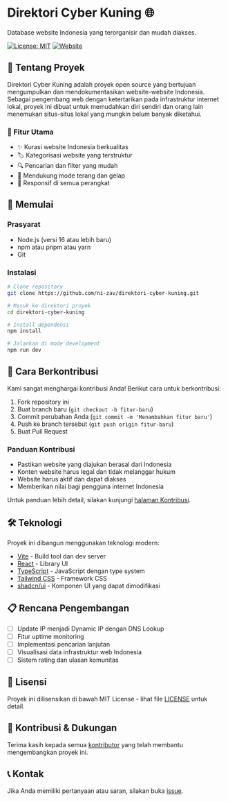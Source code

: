# Direktori Cyber Kuning 🌐

Database website Indonesia yang terorganisir dan mudah diakses.

[![License: MIT](https://img.shields.io/badge/License-MIT-yellow.svg)](https://github.com/ni-zav/direktori-cyber-kuning/blob/main/LICENSE)
[![Website](https://img.shields.io/website?url=https%3A%2F%2Fdirektori-cyber-kuning.vercel.app)](https://direktori-cyber-kuning.vercel.app)

## 📖 Tentang Proyek

Direktori Cyber Kuning adalah proyek open source yang bertujuan mengumpulkan dan mendokumentasikan website-website Indonesia. Sebagai pengembang web dengan ketertarikan pada infrastruktur internet lokal, proyek ini dibuat untuk memudahkan diri sendiri dan orang lain menemukan situs-situs lokal yang mungkin belum banyak diketahui.

### 🎯 Fitur Utama

- ✨ Kurasi website Indonesia berkualitas
- 🏷️ Kategorisasi website yang terstruktur
- 🔍 Pencarian dan filter yang mudah
- 🌙 Mendukung mode terang dan gelap
- 📱 Responsif di semua perangkat

## 🚀 Memulai

### Prasyarat

- Node.js (versi 16 atau lebih baru)
- npm atau pnpm atau yarn
- Git

### Instalasi

```bash
# Clone repository
git clone https://github.com/ni-zav/direktori-cyber-kuning.git

# Masuk ke direktori proyek
cd direktori-cyber-kuning

# Install dependensi
npm install

# Jalankan di mode development
npm run dev
```

## 🤝 Cara Berkontribusi

Kami sangat menghargai kontribusi Anda! Berikut cara untuk berkontribusi:

1. Fork repository ini
2. Buat branch baru (`git checkout -b fitur-baru`)
3. Commit perubahan Anda (`git commit -m 'Menambahkan fitur baru'`)
4. Push ke branch tersebut (`git push origin fitur-baru`)
5. Buat Pull Request

### Panduan Kontribusi

- Pastikan website yang diajukan berasal dari Indonesia
- Konten website harus legal dan tidak melanggar hukum
- Website harus aktif dan dapat diakses
- Memberikan nilai bagi pengguna internet Indonesia

Untuk panduan lebih detail, silakan kunjungi [halaman Kontribusi](https://direktori-cyber-kuning.vercel.app/kontribusi).

## 🛠️ Teknologi

Proyek ini dibangun menggunakan teknologi modern:

- [Vite](https://vitejs.dev/) - Build tool dan dev server
- [React](https://react.dev/) - Library UI
- [TypeScript](https://www.typescriptlang.org/) - JavaScript dengan type system
- [Tailwind CSS](https://tailwindcss.com/) - Framework CSS
- [shadcn/ui](https://ui.shadcn.com/) - Komponen UI yang dapat dimodifikasi

## 📋 Rencana Pengembangan

- [ ] Update IP menjadi Dynamic IP dengan DNS Lookup
- [ ] Fitur uptime monitoring
- [ ] Implementasi pencarian lanjutan
- [ ] Visualisasi data infrastruktur web Indonesia
- [ ] Sistem rating dan ulasan komunitas

## 📄 Lisensi

Proyek ini dilisensikan di bawah MIT License - lihat file [LICENSE](LICENSE) untuk detail.

## 🙏 Kontribusi & Dukungan

Terima kasih kepada semua [kontributor](https://github.com/ni-zav/direktori-cyber-kuning/graphs/contributors) yang telah membantu mengembangkan proyek ini.

## 📞 Kontak

Jika Anda memiliki pertanyaan atau saran, silakan buka [issue](https://github.com/ni-zav/direktori-cyber-kuning/issues).
